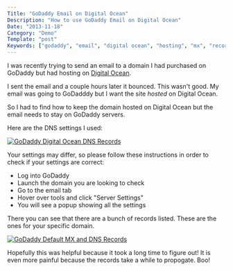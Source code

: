 ```yaml
---
Title: "GoDaddy Email on Digital Ocean"
Description: "How to use GoDaddy Email on Digital Ocean"
Date: "2013-11-18"
Category: "Demo"
Template: "post"
Keywords: ["godaddy", "email", "digital ocean", "hosting", "mx", "records", "dns", "settings"]
---
```


I was recently trying to send an email to a domain I had purchased on GoDaddy but had hosting on [Digital Ocean](https://www.digitalocean.com/?refcode=802f151adea5).

I sent the email and a couple hours later it bounced. This wasn't good. My email was going to GoDadddy but I want the site *hosted* on Digital Ocean.

So I had to find how to keep the domain hosted on Digital Ocean but the email needs to stay on GoDaddy servers.

Here are the DNS settings I used:

<div class="center">
  <a href="http://ohdoylerules.com/content/images/do-records1.png" title="GoDaddy Digital Ocean DNS Records" target="_blank"><img src="http://ohdoylerules.com/content/images/do-records1.png" alt="GoDaddy Digital Ocean DNS Records" ></a>
</div>


Your settings may differ, so please follow these instructions in order to check if your settings are correct:

* Log into GoDaddy
* Launch the domain you are looking to check
* Go to the email tab
* Hover over tools and click "Server Settings"
* You will see a popup showing all the settings

There you can see that there are a bunch of records listed. These are the ones for your specific domain.

<div class="center">
  <a href="http://ohdoylerules.com/content/images/do-records2.png" title="GoDaddy Default MX and DNS Records" target="_blank"><img src="http://ohdoylerules.com/content/images/do-records2.png" alt="GoDaddy Default MX and DNS Records" ></a>
</div>

Hopefully this was helpful because it took a long time to figure out! It is even more painful because the records take a while to propogate. Boo!

